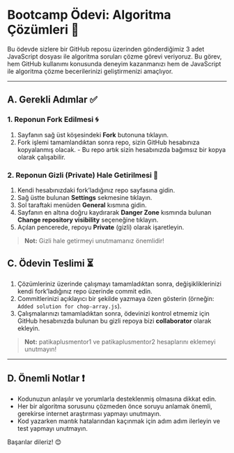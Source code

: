 # Bootcamp Ödevi: Algoritma Çözümleri 🚀

Bu ödevde sizlere bir GitHub reposu üzerinden gönderdiğimiz 3 adet JavaScript dosyası ile algoritma soruları çözme görevi veriyoruz. 
Bu görev, hem GitHub kullanımı konusunda deneyim kazanmanızı hem de JavaScript ile algoritma çözme becerilerinizi geliştirmenizi amaçlıyor.

---

## A. Gerekli Adımlar ✅

### 1. Reponun Fork Edilmesi 🌀
1. Sayfanın sağ üst köşesindeki **Fork** butonuna tıklayın.
2. Fork işlemi tamamlandıktan sonra repo, sizin GitHub hesabınıza kopyalanmış olacak.
         - Bu repo artık sizin hesabınızda bağımsız bir kopya olarak çalışabilir.

### 2. Reponun Gizli (Private) Hale Getirilmesi 🥷
1. Kendi hesabınızdaki fork’ladığınız repo sayfasına gidin.
2. Sağ üstte bulunan **Settings** sekmesine tıklayın.
3. Sol taraftaki menüden **General** kısmına gidin.
4. Sayfanın en altına doğru kaydırarak **Danger Zone** kısmında bulunan **Change repository visibility** seçeneğine tıklayın.
5. Açılan pencerede, repoyu **Private** (gizli) olarak işaretleyin.

> **Not:** Gizli hale getirmeyi unutmamanız önemlidir!

## C. Ödevin Teslimi ⏳
1. Çözümleriniz üzerinde çalışmayı tamamladıktan sonra, değişikliklerinizi kendi fork’ladığınız repo üzerinde commit edin.
2. Commitlerinizi açıklayıcı bir şekilde yazmaya özen gösterin (örneğin: `Added solution for chop-array.js`).
3. Çalışmalarınızı tamamladıktan sonra, ödevinizi kontrol etmemiz için GitHub hesabınızda bulunan bu gizli repoya bizi **collaborator** olarak ekleyin.

> **Not:** patikaplusmentor1 ve patikaplusmentor2 hesaplarını eklemeyi unutmayın!

---

## D. Önemli Notlar ❗
- Kodunuzun anlaşılır ve yorumlarla desteklenmiş olmasına dikkat edin.
- Her bir algoritma sorusunu çözmeden önce soruyu anlamak önemli, gerekirse internet araştırması yapmayı unutmayın.
- Kod yazarken mantık hatalarından kaçınmak için adım adım ilerleyin ve test yapmayı unutmayın.

Başarılar dileriz! 😊
